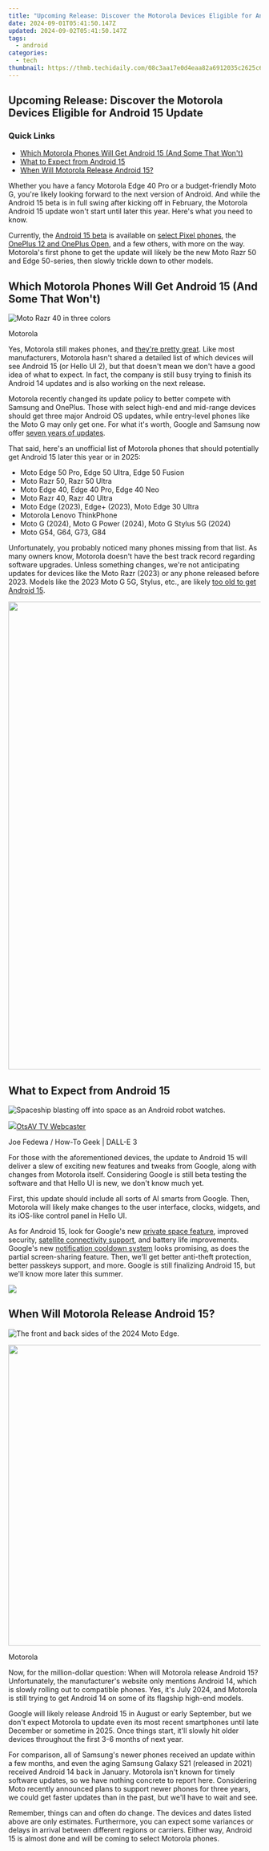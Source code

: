 ```yaml
---
title: "Upcoming Release: Discover the Motorola Devices Eligible for Android 15 Update"
date: 2024-09-01T05:41:50.147Z
updated: 2024-09-02T05:41:50.147Z
tags:
  - android
categories:
  - tech
thumbnail: https://thmb.techidaily.com/08c3aa17e0d4eaa82a6912035c2625c6aeb814a3c6b04915c834196ff8d149e8.jpg
---
```


## Upcoming Release: Discover the Motorola Devices Eligible for Android 15 Update

### Quick Links

* [Which Motorola Phones Will Get Android 15 (And Some That Won't)](https://www.howtogeek.com/heres-which-motorola-phones-will-get-android-15/#which-motorola-phones-will-get-android-15-and-some-that-won-39-t)
* [What to Expect from Android 15](https://extra-support.techidaily.com/new-jokesterjigsaw-toolkit/)
* [When Will Motorola Release Android 15?](https://ai-driven-video-production.techidaily.com/new-2024-approved-edit-your-way-to-success-top-vlog-video-editing-software-free-and-paid/)

 Whether you have a fancy Motorola Edge 40 Pro or a budget-friendly Moto G, you're likely looking forward to the next version of Android. And while the Android 15 beta is in full swing after kicking off in February, the Motorola Android 15 update won't start until later this year. Here's what you need to know.

 Currently, the [Android 15 beta](https://screen-mirroring-recording.techidaily.com/updated-pinnacle-5-frame-timelapse-recorder-for-2024/) is available on [select Pixel phones](https://mondly-stories.techidaily.com/mondly-vr-multiplayer-the-future-of-language-learning-in-virtual-reality/), the [OnePlus 12 and OnePlus Open](https://community.oneplus.com/thread/1595803862105587712), and a few others, with more on the way. Motorola's first phone to get the update will likely be the new Moto Razr 50 and Edge 50-series, then slowly trickle down to other models.

##  Which Motorola Phones Will Get Android 15 (And Some That Won't)

![Moto Razr 40 in three colors](https://static1.howtogeekimages.com/wordpress/wp-content/uploads/2024/07/moto-razr-40.jpg) 

Motorola

 Yes, Motorola still makes phones, and [they're pretty great](https://unlock-android.techidaily.com/how-to-unlock-tecno-phantom-v-fold-pin-codepattern-lockpassword-by-drfone-android/). Like most manufacturers, Motorola hasn't shared a detailed list of which devices will see Android 15 (or Hello UI 2), but that doesn't mean we don't have a good idea of what to expect. In fact, the company is still busy trying to finish its Android 14 updates and is also working on the next release.

 Motorola recently changed its update policy to better compete with Samsung and OnePlus. Those with select high-end and mid-range devices should get three major Android OS updates, while entry-level phones like the Moto G may only get one. For what it's worth, Google and Samsung now offer [seven years of updates](https://video-content-creator.techidaily.com/new-in-2024-android-video-editors-for-chromebook-top-recommendations/).

 That said, here's an unofficial list of Motorola phones that should potentially get Android 15 later this year or in 2025:

* Moto Edge 50 Pro, Edge 50 Ultra, Edge 50 Fusion
* Moto Razr 50, Razr 50 Ultra
* Moto Edge 40, Edge 40 Pro, Edge 40 Neo
* Moto Razr 40, Razr 40 Ultra
* Moto Edge (2023), Edge+ (2023), Moto Edge 30 Ultra
* Motorola Lenovo ThinkPhone
* Moto G (2024), Moto G Power (2024), Moto G Stylus 5G (2024)
* Moto G54, G64, G73, G84

 Unfortunately, you probably noticed many phones missing from that list. As many owners know, Motorola doesn't have the best track record regarding software upgrades. Unless something changes, we're not anticipating updates for devices like the Moto Razr (2023) or any phone released before 2023\. Models like the 2023 Moto G 5G, Stylus, etc., are likely [too old to get Android 15](https://win-answers.techidaily.com/in-depth-strategies-to-overcome-teardown-malfunctions-expert-advice/).

<!-- affiliate ads begin -->
<a href="https://ancheer.sjv.io/c/5597632/1657301/17326" target="_top" id="1657301"><img src="//a.impactradius-go.com/display-ad/17326-1657301" border="0" alt="" width="1920" height="933"/></a><img height="0" width="0" src="https://imp.pxf.io/i/5597632/1657301/17326" style="position:absolute;visibility:hidden;" border="0" />
<!-- affiliate ads end -->
##  What to Expect from Android 15

![Spaceship blasting off into space as an Android robot watches.](https://static1.howtogeekimages.com/wordpress/wp-content/uploads/2024/04/android-15-spaceship-blast-off-2.jpg) 

<!-- affiliate ads begin -->
<a href="https://otszone.ots7.com/order/checkout.php?PRODS=4713324&QTY=1&AFFILIATE=108875&CART=1"><img src="https://green.ots7.com/screenshots/OtsAV/OtsAVTV1.90-300x188.jpg" border="0">OtsAV TV Webcaster</a>
<!-- affiliate ads end -->
Joe Fedewa / How-To Geek | DALL-E 3

 For those with the aforementioned devices, the update to Android 15 will deliver a slew of exciting new features and tweaks from Google, along with changes from Motorola itself. Considering Google is still beta testing the software and that Hello UI is new, we don't know much yet.

 First, this update should include all sorts of AI smarts from Google. Then, Motorola will likely make changes to the user interface, clocks, widgets, and its iOS-like control panel in Hello UI.

 As for Android 15, look for Google's new [private space feature](https://easy-unlock-android.techidaily.com/a-complete-guide-to-oem-unlocking-on-nubia-red-magic-9-proplus-by-drfone-android/), improved security, [satellite connectivity support](https://tech-savvy.techidaily.com/identifying-fake-gpt-binco-coins-a-guide-to-recognizing-scams/), and battery life improvements. Google's new [notification cooldown system](https://win-amazing.techidaily.com/step-by-step-installation-hp-envy-5660-printer-software-get-yours-free/) looks promising, as does the partial screen-sharing feature. Then, we'll get better anti-theft protection, better passkeys support, and more. Google is still finalizing Android 15, but we'll know more later this summer.

<!-- affiliate ads begin -->
<a href="https://shop.systoolsgroup.com/affiliate.php?ACCOUNT=SYSTOOBY&AFFILIATE=108875&PATH=https%3A%2F%2Fwww.systoolsgroup.com%3FAFFILIATE%3D108875%26RESOURCE%3D%2BSysTools%2BPDF%2BUnlocker"><img src="https://www.systoolsgroup.com/box/pdf-unlocker.png" border="0"></a>
<!-- affiliate ads end -->
##  When Will Motorola Release Android 15?

![The front and back sides of the 2024 Moto Edge.](https://static1.howtogeekimages.com/wordpress/wp-content/uploads/2024/06/2-1.jpg) 

<!-- affiliate ads begin -->
<a href="https://appsumo.8odi.net/c/5597632/2082541/7443" target="_top" id="2082541"><img src="//a.impactradius-go.com/display-ad/7443-2082541" border="0" alt="" width="1200" height="600"/></a><img height="0" width="0" src="https://appsumo.8odi.net/i/5597632/2082541/7443" style="position:absolute;visibility:hidden;" border="0" />
<!-- affiliate ads end -->
Motorola

 Now, for the million-dollar question: When will Motorola release Android 15? Unfortunately, the manufacturer's website only mentions Android 14, which is slowly rolling out to compatible phones. Yes, it's July 2024, and Motorola is still trying to get Android 14 on some of its flagship high-end models.

 Google will likely release Android 15 in August or early September, but we don't expect Motorola to update even its most recent smartphones until late December or sometime in 2025\. Once things start, it'll slowly hit older devices throughout the first 3-6 months of next year.

 For comparison, all of Samsung's newer phones received an update within a few months, and even the aging Samsung Galaxy S21 (released in 2021) received Android 14 back in January. Motorola isn't known for timely software updates, so we have nothing concrete to report here. Considering Moto recently announced plans to support newer phones for three years, we could get faster updates than in the past, but we'll have to wait and see.

 Remember, things can and often do change. The devices and dates listed above are only estimates. Furthermore, you can expect some variances or delays in arrival between different regions or carriers. Either way, Android 15 is almost done and will be coming to select Motorola phones.

<ins class="adsbygoogle"
     style="display:block"
     data-ad-format="autorelaxed"
     data-ad-client="ca-pub-7571918770474297"
     data-ad-slot="1223367746"></ins>



<ins class="adsbygoogle"
     style="display:block"
     data-ad-client="ca-pub-7571918770474297"
     data-ad-slot="8358498916"
     data-ad-format="auto"
     data-full-width-responsive="true"></ins>


